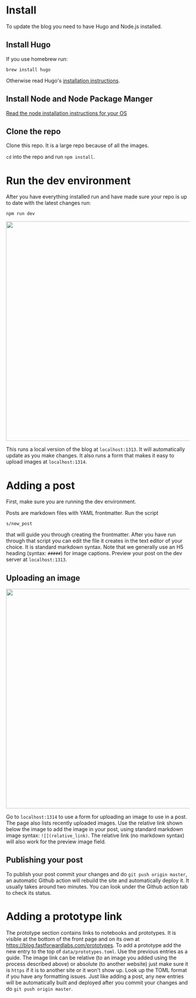 # Install

To update the blog you need to have Hugo and Node.js installed.

## Install Hugo

If you use homebrew run:

```
brew install hugo
```

Otherwise read Hugo's [installation instructions](https://gohugo.io/getting-started/installing).

## Install Node and Node Package Manger

[Read the node installation instructions for your OS](https://nodejs.org/en/download/package-manager/)

## Clone the repo

Clone this repo. It is a large repo because of all the images.

`cd` into the repo and run `npm install`.

# Run the dev environment

After you have everything installed run and have made sure your repo is up to date with the latest changes run:

```
npm run dev
```

<img src="https://raw.githubusercontent.com/fastforwardlabs/blog/master/static/images/hugo/shotwin-2020-06-23_15-23-53-1592940260.png" width="600" />

This runs a local version of the blog at `localhost:1313`. It will automatically update as you make changes. It also runs a form that makes it easy to upload images at `localhost:1314`.

# Adding a post

First, make sure you are running the dev environment.

Posts are markdown files with YAML frontmatter. Run the script 

```
s/new_post
```

that will guide you through creating the frontmatter. After you have run through that script you can edit the file it creates in the text editor of your choice. It is standard markdown syntax. Note that we generally use an H5 heading (syntax: `#####`) for image captions. Preview your post on the dev server at `localhost:1313`.

## Uploading an image

<img src="https://raw.githubusercontent.com/fastforwardlabs/blog/master/static/images/hugo/shotwin-2020-06-23_15-23-29-1592940269.png" width="600" />

Go to `localhost:1314` to use a form for uploading an image to use in a post. The page also lists recently uploaded images. Use the relative link shown below the image to add the image in your post, using standard markdown image syntax: `![](relative_link)`. The relative link (no markdown syntax) will also work for the preview image field.

## Publishing your post

To publish your post commit your changes and do `git push origin master`, an automatic Github action will rebuild the site and automatically deploy it. It usually takes around two minutes. You can look under the Github action tab to check its status.

# Adding a prototype link

The prototype section contains links to notebooks and prototypes. It is visible at the bottom of the front page and on its own at https://blog.fastforwardlabs.com/prototypes. To add a prototype add the new entry to the top of `data/prototypes.toml`. Use the previous entries as a guide. The image link can be relative (to an image you added using the process described above) or absolute (to another website) just make sure it is `https` if it is to another site or it won't show up. Look up the TOML format if you have any formatting issues. Just like adding a post, any new entries will be automatically built and deployed after you commit your changes and do `git push origin master`.
